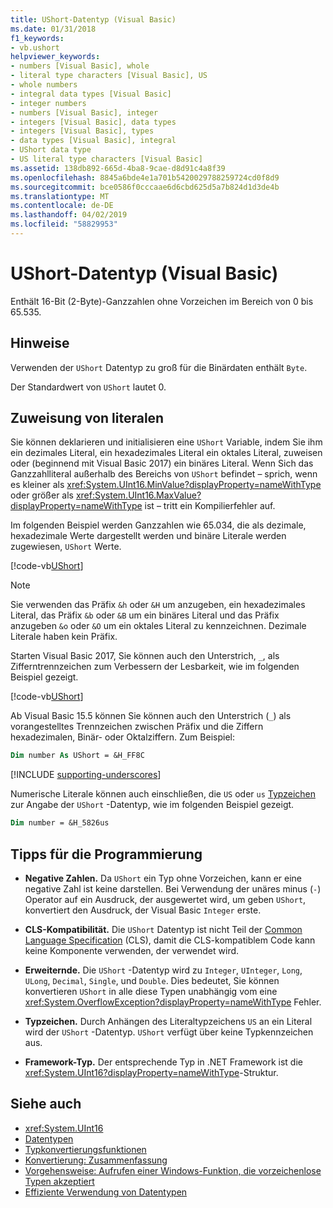 ```yaml
---
title: UShort-Datentyp (Visual Basic)
ms.date: 01/31/2018
f1_keywords:
- vb.ushort
helpviewer_keywords:
- numbers [Visual Basic], whole
- literal type characters [Visual Basic], US
- whole numbers
- integral data types [Visual Basic]
- integer numbers
- numbers [Visual Basic], integer
- integers [Visual Basic], data types
- integers [Visual Basic], types
- data types [Visual Basic], integral
- UShort data type
- US literal type characters [Visual Basic]
ms.assetid: 138db892-665d-4ba8-9cae-d8d91c4a8f39
ms.openlocfilehash: 8845a6bde4e1a701b5420029788259724cd0f8d9
ms.sourcegitcommit: bce0586f0cccaae6d6cbd625d5a7b824d1d3de4b
ms.translationtype: MT
ms.contentlocale: de-DE
ms.lasthandoff: 04/02/2019
ms.locfileid: "58829953"
---
```

# <a name="ushort-data-type-visual-basic"></a>UShort-Datentyp (Visual Basic)

Enthält 16-Bit (2-Byte)-Ganzzahlen ohne Vorzeichen im Bereich von 0 bis 65.535.  
  
## <a name="remarks"></a>Hinweise

 Verwenden der `UShort` Datentyp zu groß für die Binärdaten enthält `Byte`.  
  
 Der Standardwert von `UShort` lautet 0.  

## <a name="literal-assignments"></a>Zuweisung von literalen

Sie können deklarieren und initialisieren eine `UShort` Variable, indem Sie ihm ein dezimales Literal, ein hexadezimales Literal ein oktales Literal, zuweisen oder (beginnend mit Visual Basic 2017) ein binäres Literal. Wenn Sich das Ganzzahlliteral außerhalb des Bereichs von `UShort` befindet – sprich, wenn es kleiner als <xref:System.UInt16.MinValue?displayProperty=nameWithType> oder größer als <xref:System.UInt16.MaxValue?displayProperty=nameWithType> ist – tritt ein Kompilierfehler auf.

Im folgenden Beispiel werden Ganzzahlen wie 65.034, die als dezimale, hexadezimale Werte dargestellt werden und binäre Literale werden zugewiesen, `UShort` Werte.
  
[!code-vb[UShort](../../../../samples/snippets/visualbasic/language-reference/data-types/numeric-literals.vb#UShort)]

> [!NOTE]
> Sie verwenden das Präfix `&h` oder `&H` um anzugeben, ein hexadezimales Literal, das Präfix `&b` oder `&B` um ein binäres Literal und das Präfix anzugeben `&o` oder `&O` um ein oktales Literal zu kennzeichnen. Dezimale Literale haben kein Präfix.

Starten Visual Basic 2017, Sie können auch den Unterstrich, `_`, als Zifferntrennzeichen zum Verbessern der Lesbarkeit, wie im folgenden Beispiel gezeigt.

[!code-vb[UShort](../../../../samples/snippets/visualbasic/language-reference/data-types/numeric-literals.vb#UShortS)]

Ab Visual Basic 15.5 können Sie können auch den Unterstrich (`_`) als vorangestelltes Trennzeichen zwischen Präfix und die Ziffern hexadezimalen, Binär- oder Oktalziffern. Zum Beispiel:

```vb
Dim number As UShort = &H_FF8C
```

[!INCLUDE [supporting-underscores](../../../../includes/vb-separator-langversion.md)]

Numerische Literale können auch einschließen, die `US` oder `us` [Typzeichen](../../programming-guide/language-features/data-types/type-characters.md) zur Angabe der `UShort` -Datentyp, wie im folgenden Beispiel gezeigt.

```vb
Dim number = &H_5826us
```

## <a name="programming-tips"></a>Tipps für die Programmierung
  
-   **Negative Zahlen.** Da `UShort` ein Typ ohne Vorzeichen, kann er eine negative Zahl ist keine darstellen. Bei Verwendung der unäres minus (`-`) Operator auf ein Ausdruck, der ausgewertet wird, um geben `UShort`, konvertiert den Ausdruck, der Visual Basic `Integer` erste.  
  
-   **CLS-Kompatibilität.** Die `UShort` Datentyp ist nicht Teil der [Common Language Specification](https://www.ecma-international.org/publications/standards/Ecma-335.htm) (CLS), damit die CLS-kompatiblem Code kann keine Komponente verwenden, der verwendet wird.
  
-   **Erweiternde.** Die `UShort` -Datentyp wird zu `Integer`, `UInteger`, `Long`, `ULong`, `Decimal`, `Single`, und `Double`. Dies bedeutet, Sie können konvertieren `UShort` in alle diese Typen unabhängig vom eine <xref:System.OverflowException?displayProperty=nameWithType> Fehler.  
  
-   **Typzeichen.** Durch Anhängen des Literaltypzeichens `US` an ein Literal wird der `UShort` -Datentyp. `UShort` verfügt über keine Typkennzeichen aus.  
  
-   **Framework-Typ.** Der entsprechende Typ in .NET Framework ist die <xref:System.UInt16?displayProperty=nameWithType>-Struktur.  
  
## <a name="see-also"></a>Siehe auch

- <xref:System.UInt16>
- [Datentypen](../../../visual-basic/language-reference/data-types/index.md)
- [Typkonvertierungsfunktionen](../../../visual-basic/language-reference/functions/type-conversion-functions.md)
- [Konvertierung: Zusammenfassung](../../../visual-basic/language-reference/keywords/conversion-summary.md)
- [Vorgehensweise: Aufrufen einer Windows-Funktion, die vorzeichenlose Typen akzeptiert](../../../visual-basic/programming-guide/com-interop/how-to-call-a-windows-function-that-takes-unsigned-types.md)
- [Effiziente Verwendung von Datentypen](../../../visual-basic/programming-guide/language-features/data-types/efficient-use-of-data-types.md)
